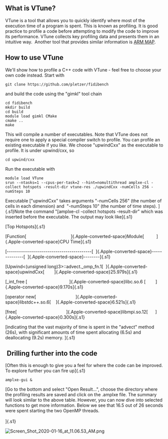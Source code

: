 ## What is VTune?

VTune is a tool that allows you to quickly identify where most of the
execution time of a program is spent. This is known as profiling. It is
good practice to profile a code before attempting to modify the code to
improve its performance. VTune collects key profiling data and presents
them in an intuitive way.  Another tool that provides similar
information is [ARM
MAP](https://support.nesi.org.nz/hc/en-gb/articles/360000930396-Profiler-ARM-MAP).

## How to use VTune

We\'ll show how to profile a C++ code with VTune - feel free to choose
your own code instead. Start with 

    git clone https://github.com/pletzer/fidibench

and build the code using the \"gimkl\" tool chain

    cd fidibench
    mkdir build
    cd build
    module load gimkl CMake
    cmake ..
    make

This will compile a number of executables. Note that VTune does not
require one to apply a special compiler switch to profile. You can
profile an existing executable if you like. We choose \"upwindCxx\" as
the executable to profile. It is under upwind/cxx, so

    cd upwind/cxx

Run the executable with 

    module load VTune
    srun --ntasks=1 --cpus-per-task=2 --hint=nomultithread amplxe-cl -collect hotspots -result-dir vtune-res ./upwindCxx -numCells 256 -numSteps 10

Executable [\"upwindCxx\" takes arguments \"-numCells 256\" (the number
of cells in each dimension) and  \"-numSteps 10\" (the number of time
steps). ]{.s1}Note the command \"[amplxe-cl -collect hotspots
-result-dir\" which was inserted before the executable. The output may
look like]{.s1}

[Top Hotspots]{.s1}

[Function[                                   
]{.Apple-converted-space}Module[          ]{.Apple-converted-space}CPU
Time]{.s1}

[\-\-\-\-\-\-\-\-\-\-\-\-\-\-\-\-\-\-\-\-\-\-\-\-\-\-\-\-\-\-\-\-\-\-\-\-\-\-\-\-\--[ 
]{.Apple-converted-space}\-\-\-\-\-\-\-\-\-\-\-\-\--[ 
]{.Apple-converted-space}\-\-\-\-\-\-\--]{.s1}

[Upwind\<(unsigned long)3\>::advect.\_omp\_fn.1[ 
]{.Apple-converted-space}upwindCxx[       
]{.Apple-converted-space}25.979s]{.s1}

[\_int\_free [                                 
]{.Apple-converted-space}libc.so.6 [       
]{.Apple-converted-space}9.170s]{.s1}

[operator new[                               
]{.Apple-converted-space}libstdc++.so.6[   
]{.Apple-converted-space}6.521s]{.s1}

[free[                                       
]{.Apple-converted-space}libmpi.so.12[     
]{.Apple-converted-space}0.300s]{.s1}

[indicating that the vast majority of time is spent in the \"advect\"
method (26s), with significant amounts of time spent allocating (6.5s)
and deallocating (9.2s) memory. ]{.s1}

##  Drilling further into the code

[Often this is enough to give you a feel for where the code can be
improved. To explore further you can fire up]{.s1} 

    amplxe-gui &

[Go to the bottom and select \"Open Result\...\", choose the directory
where the profiling results are saved and click on the .amplxe file. The
summary will look similar to the above table. However, you can now dive
into selected functions to get more information. Below we see that 16.5
out of 26 seconds were spent starting the two OpenMP threads.  \
\
]{.s1}

![Screen\_Shot\_2020-01-16\_at\_11.06.53\_AM.png](https://support.nesi.org.nz/hc/article_attachments/360003239635/Screen_Shot_2020-01-16_at_11.06.53_AM.png) 

 

